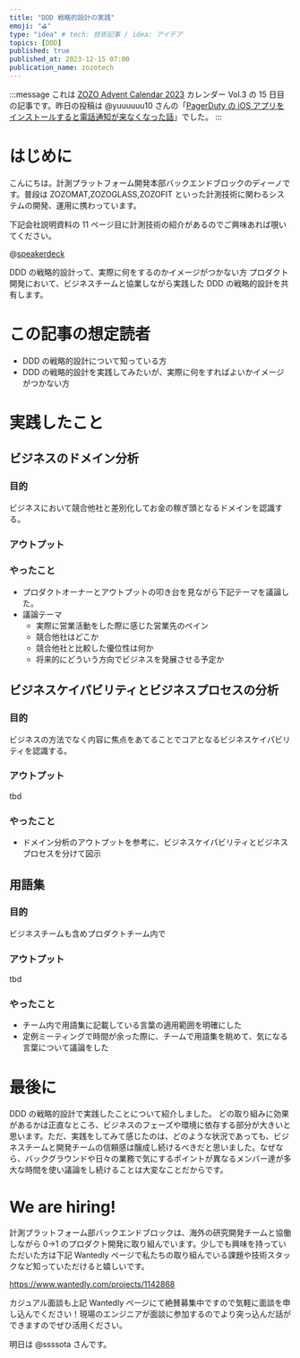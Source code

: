 ```yaml
---
title: "DDD 戦略的設計の実践"
emoji: "⛳"
type: "idea" # tech: 技術記事 / idea: アイデア
topics: [DDD]
published: true
published_at: 2023-12-15 07:00
publication_name: zozotech
---
```


:::message
これは [ZOZO Advent Calendar 2023](https://qiita.com/advent-calendar/2023/zozo) カレンダー Vol.3 の 15 日目の記事です。昨日の投稿は @yuuuuuu10 さんの「[PagerDuty の iOS アプリをインストールすると電話通知が来なくなった話](https://qiita.com/yuuuuuu10/items/e50cbfe19c6bcc130f39)」でした。
:::

# はじめに

こんにちは。計測プラットフォーム開発本部バックエンドブロックのディーノです。普段は ZOZOMAT,ZOZOGLASS,ZOZOFIT といった計測技術に関わるシステムの開発、運用に携わっています。

下記会社説明資料の 11 ページ目に計測技術の紹介があるのでご興味あれば覗いてください。

@[speakerdeck](5ccd19e2ee4a4a80962d1f5993ba02eb)

DDD の戦略的設計って、実際に何をするのかイメージがつかない方
プロダクト開発において、ビジネスチームと協業しながら実践した DDD の戦略的設計を共有します。

# この記事の想定読者

- DDD の戦略的設計について知っている方
- DDD の戦略的設計を実践してみたいが、実際に何をすればよいかイメージがつかない方

# 実践したこと

## ビジネスのドメイン分析

### 目的

ビジネスにおいて競合他社と差別化してお金の稼ぎ頭となるドメインを認識する。

### アウトプット

### やったこと

- プロダクトオーナーとアウトプットの叩き台を見ながら下記テーマを議論した。
- 議論テーマ
  - 実際に営業活動をした際に感じた営業先のペイン
  - 競合他社はどこか
  - 競合他社と比較した優位性は何か
  - 将来的にどういう方向でビジネスを発展させる予定か

## ビジネスケイパビリティとビジネスプロセスの分析

### 目的

ビジネスの方法でなく内容に焦点をあてることでコアとなるビジネスケイパビリティを認識する。

### アウトプット

tbd

### やったこと

- ドメイン分析のアウトプットを参考に、ビジネスケイパビリティとビジネスプロセスを分けて図示

## 用語集

### 目的

ビジネスチームも含めプロダクトチーム内で

### アウトプット

tbd

### やったこと

- チーム内で用語集に記載している言葉の適用範囲を明確にした
- 定例ミーティングで時間が余った際に、チームで用語集を眺めて、気になる言葉について議論をした

# 最後に

DDD の戦略的設計で実践したことについて紹介しました。
どの取り組みに効果があるかは正直なところ、ビジネスのフェーズや環境に依存する部分が大きいと思います。ただ、実践をしてみて感じたのは、どのような状況であっても、ビジネスチームと開発チームの信頼感は醸成し続けるべきだと思いました。なぜなら、バックグラウンドや日々の業務で気にするポイントが異なるメンバー達が多大な時間を使い議論をし続けることは大変なことだからです。

# We are hiring!

計測プラットフォーム部バックエンドブロックは、海外の研究開発チームと協働しながら 0→1 のプロダクト開発に取り組んでいます。少しでも興味を持っていただいた方は下記 Wantedly ページで私たちの取り組んでいる課題や技術スタックなど知っていただけると嬉しいです。

https://www.wantedly.com/projects/1142868

カジュアル面談も上記 Wantedly ページにて絶賛募集中ですので気軽に面談を申し込んでください！現場のエンジニアが面談に参加するのでより突っ込んだ話ができますのでぜひ活用ください。

明日は @ssssota さんです。

